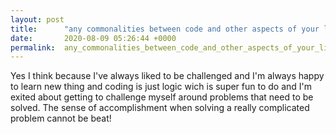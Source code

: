 ```yaml
---
layout: post
title:      "any commonalities between code and other aspects of your life?"
date:       2020-08-09 05:26:44 +0000
permalink:  any_commonalities_between_code_and_other_aspects_of_your_life
---
```



Yes I think because I've always liked to be challenged and I'm always happy to learn new thing and coding is just logic wich is super fun to do and I'm exited about getting to challenge myself around problems that need to be solved. The sense of accomplishment when solving a really complicated problem cannot be beat!
